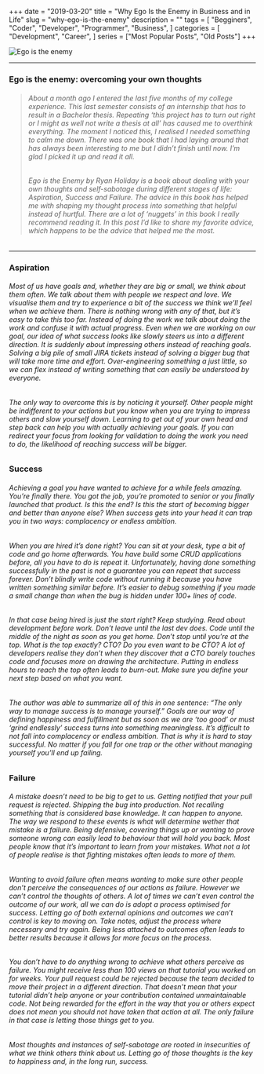 +++
date = "2019-03-20"
title = "Why Ego Is the Enemy in Business and in Life"
slug = "why-ego-is-the-enemy"
description = ""
tags = [
    "Begginers",
    "Coder",
    "Developer",
    "Programmer",
    "Business",
]
categories = [
    "Development",
    "Career",
]
series = ["Most Popular Posts", "Old Posts"]
+++

![Ego is the enemy](https://miro.medium.com/max/700/1*o6AZ_xTx3wgwaTgYApOu2w.jpeg) 

---

### Ego is the enemy: overcoming your own thoughts

> ###### About a month ago I entered the last five months of my college experience. This last semester consists of an internship that has to result in a Bachelor thesis. Repeating ‘this project has to turn out right or I might as well not write a thesis at all’ has caused me to overthink everything. The moment I noticed this, I realised I needed something to calm me down. There was one book that I had laying around that has always been interesting to me but I didn’t finish until now. I’m glad I picked it up and read it all.
> ###### Ego is the Enemy by Ryan Holiday is a book about dealing with your own thoughts and self-sabotage during different stages of life: Aspiration, Success and Failure. The advice in this book has helped me with shaping my thought process into something that helpful instead of hurtful. There are a lot of ‘nuggets’ in this book I really recommend reading it. In this post I’d like to share my favorite advice, which happens to be the advice that helped me the most.  

---

### Aspiration
###### Most of us have goals and, whether they are big or small, we think about them often. We talk about them with people we respect and love. We visualise them and try to experience a bit of the success we think we’ll feel when we achieve them. There is nothing wrong with any of that, but it’s easy to take this too far. Instead of doing the work we talk about doing the work and confuse it with actual progress. Even when we are working on our goal, our idea of what success looks like slowly steers us into a different direction. It is suddenly about impressing others instead of reaching goals. Solving a big pile of small JIRA tickets instead of solving a bigger bug that will take more time and effort. Over-engineering something a just little, so we can flex instead of writing something that can easily be understood by everyone.

###### The only way to overcome this is by noticing it yourself. Other people might be indifferent to your actions but you know when you are trying to impress others and slow yourself down. Learning to get out of your own head and step back can help you with actually achieving your goals. If you can redirect your focus from looking for validation to doing the work you need to do, the likelihood of reaching success will be bigger.

### Success
###### Achieving a goal you have wanted to achieve for a while feels amazing. You’re finally there. You got the job, you’re promoted to senior or you finally launched that product. Is this the end? Is this the start of becoming bigger and better than anyone else? When success gets into your head it can trap you in two ways: complacency or endless ambition.  
###### When you are hired it’s done right? You can sit at your desk, type a bit of code and go home afterwards. You have build some CRUD applications before, all you have to do is repeat it. Unfortunately, having done something successfully in the past is not a guarantee you can repeat that success forever. Don’t blindly write code without running it because you have written something similar before. It’s easier to debug something if you made a small change than when the bug is hidden under 100+ lines of code.
###### In that case being hired is just the start right? Keep studying. Read about development before work. Don’t leave until the last dev does. Code until the middle of the night as soon as you get home. Don’t stop until you’re at the top. What is the top exactly? CTO? Do you even want to be CTO? A lot of developers realise they don’t when they discover that a CTO barely touches code and focuses more on drawing the architecture. Putting in endless hours to reach the top often leads to burn-out. Make sure you define your next step based on what you want.  
###### The author was able to summarize all of this in one sentence: “The only way to manage success is to manage yourself.” Goals are our way of defining happiness and fulfillment but as soon as we are ‘too good’ or must ‘grind endlessly’ success turns into something meaningless. It’s difficult to not fall into complacency or endless ambition. That is why it is hard to stay successful. No matter if you fall for one trap or the other without managing yourself you’ll end up failing.

### Failure
###### A mistake doesn’t need to be big to get to us. Getting notified that your pull request is rejected. Shipping the bug into production. Not recalling something that is considered base knowledge. It can happen to anyone. The way we respond to these events is what will determine wether that mistake is a failure. Being defensive, covering things up or wanting to prove someone wrong can easily lead to behaviour that will hold you back. Most people know that it’s important to learn from your mistakes. What not a lot of people realise is that fighting mistakes often leads to more of them.
###### Wanting to avoid failure often means wanting to make sure other people don’t perceive the consequences of our actions as failure. However we can’t control the thoughts of others. A lot of times we can’t even control the outcome of our work, all we can do is adopt a process optimised for success. Letting go of both external opinions and outcomes we can’t control is key to moving on. Take notes, adjust the process where necessary and try again. Being less attached to outcomes often leads to better results because it allows for more focus on the process.
###### You don’t have to do anything wrong to achieve what others perceive as failure. You might receive less than 100 views on that tutorial you worked on for weeks. Your pull request could be rejected because the team decided to move their project in a different direction. That doesn’t mean that your tutorial didn’t help anyone or your contribution contained unmaintainable code. Not being rewarded for the effort in the way that you or others expect does not mean you should not have taken that action at all. The only failure in that case is letting those things get to you.
###### Most thoughts and instances of self-sabotage are rooted in insecurities of what we think others think about us. Letting go of those thoughts is the key to happiness and, in the long run, success.

